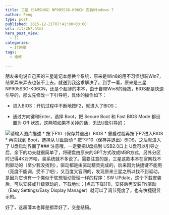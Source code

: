```yaml
---
title: 三星（SAMSUNG）NP905S3G-K06CN 安装Windows 7
author: Feng
type: post
published: 2015-12-21T07:41:00+00:00
url: /it/267.html
hera_post_view:
  - 11
categories:
  - IT网络
tags:
  - 维修

---
```

朋友来电说自己买的三星笔记本想换个系统，原来是Win8的用不习惯想装Win7，结果弄来弄去也装不上去，就送到我这求解决了。到手一看，原来是三星NP905S3G-K06CN，还是个超薄的本本，由于自带Win8的缘故，BIOS都是快速引导的，那么先修改一下引导吧，具体的操作如下：

  * 进入BIOS：开机过程中不断地按F2，就进入了BIOS；

  * 通过方向键和Enter，选择 Boot，把 Secure Boot 和 Fast BIOS Mode 都设置为 Off 状态，这两项如果不关掉的话，无法U盘引导的；  
<img decoding="async" src="https://cdn.uu126.cn/wp-content/uploads/2015/12/20151220143842.jpg" alt="请输入图片描述" title="请输入图片描述" /> 
  * 按下F10（保存并退出）BIOS
  * 重启过程再按下F2进入BIOS
  * 再次找到 Boot，选择从 U盘启动
  * 按下F10（保存并退出）BIOS，之后就进入了 U盘启动界面了### 注意哦，一定要把U盘插到 USB2.0口上  
    U盘可以引导之后，余下的功夫就很简单了，将硬盘由原来的GPT方式改成MBR方式，另外分区时记得4K对齐哈，装系统就不多说了。需要注意的是，三星这款本本在官网找不到驱动的（至少我没找到），驱动都是由驱动精灵完成的，后来因为快捷键不能用（亮度不能调，受不了吧），又百度又官网的，发现原来三星之所以找不到驱动，是因为它也有一个类似于联想驱动管理一样的程序：SW UPdate，这个下载安装后，可以安装或升级驱动的，下载地址：[点击下载][1]，安装后再安装FN驱动（Easy Settings/Easy Display Manager）就可以了调节亮度了，也有快捷键显示的。

好了，这超薄本也算是都弄好了，交差结稿。

 [1]: http://downloadcenter.samsung.com/content/SW/201404/20140411143248145/SWUpdate_2.1.25.4.ZIP